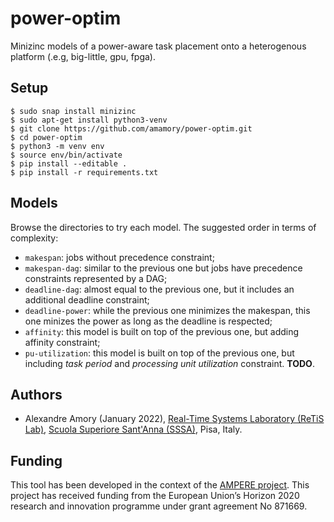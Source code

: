 # power-optim
Minizinc models of a power-aware task placement onto a heterogenous platform (.e.g, big-little, gpu, fpga).

## Setup 

```
$ sudo snap install minizinc
$ sudo apt-get install python3-venv
$ git clone https://github.com/amamory/power-optim.git
$ cd power-optim
$ python3 -m venv env
$ source env/bin/activate
$ pip install --editable .
$ pip install -r requirements.txt
```

## Models

Browse the directories to try each model. The suggested order in terms of complexity:
 - `makespan`: jobs without precedence constraint;
 - `makespan-dag`: similar to the previous one but jobs have precedence constraints represented by a DAG;
 - `deadline-dag`: almost equal to the previous one, but it includes an additional deadline constraint;
 - `deadline-power`: while the previous one minimizes the makespan, this one minizes the power as long as the deadline is respected;
 - `affinity`: this model is built on top of the previous one, but adding affinity constraint;
 - `pu-utilization`: this model is built on top of the previous one, but including *task period* and *processing unit utilization* constraint. **TODO**.

## Authors

 - Alexandre Amory (January 2022), [Real-Time Systems Laboratory (ReTiS Lab)](https://retis.santannapisa.it/), [Scuola Superiore Sant'Anna (SSSA)](https://www.santannapisa.it/), Pisa, Italy.

## Funding

This tool has been developed in the context of the [AMPERE project](https://ampere-euproject.eu). This project has received funding from the European Union’s Horizon 2020 research and innovation programme under grant agreement No 871669.

